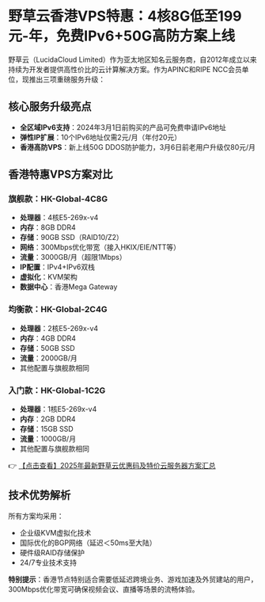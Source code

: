 # 野草云香港VPS特惠：4核8G低至199元-年，免费IPv6+50G高防方案上线

野草云（LucidaCloud Limited）作为亚太地区知名云服务商，自2012年成立以来持续为开发者提供高性价比的云计算解决方案。作为APINC和RIPE NCC会员单位，现推出三项重磅服务升级：

## 核心服务升级亮点
- **全区域IPv6支持**：2024年3月1日前购买的产品可免费申请IPv6地址
- **弹性IP扩展**：10个IPv6地址仅需2元/月（年付20元）
- **香港高防VPS**：新上线50G DDOS防护能力，3月6日前老用户升级仅80元/月

## 香港特惠VPS方案对比

### 旗舰款：HK-Global-4C8G
- **处理器**：4核E5-269x-v4
- **内存**：8GB DDR4
- **存储**：90GB SSD（RAID10/Z2）
- **网络**：300Mbps优化带宽（接入HKIX/EIE/NTT等）
- **流量**：3000GB/月（超限1Mbps）
- **IP配置**：IPv4+IPv6双栈
- **虚拟化**：KVM架构
- **数据中心**：香港Mega Gateway

### 均衡款：HK-Global-2C4G
- **处理器**：2核E5-269x-v4
- **内存**：4GB DDR4
- **存储**：50GB SSD
- **流量**：2000GB/月
- 其他配置与旗舰款相同

### 入门款：HK-Global-1C2G
- **处理器**：1核E5-269x-v4
- **内存**：2GB DDR4
- **存储**：15GB SSD
- **流量**：1000GB/月
- 其他配置与旗舰款相同

👉 [【点击查看】2025年最新野草云优惠码及特价云服务器方案汇总](https://bit.ly/yecaoyun)

## 技术优势解析
所有方案均采用：
- 企业级KVM虚拟化技术
- 国际优化的BGP网络（延迟＜50ms至大陆）
- 硬件级RAID存储保护
- 24/7专业技术支持

**特别提示**：香港节点特别适合需要低延迟跨境业务、游戏加速及外贸建站的用户，300Mbps优化带宽可确保视频会议、直播等场景的流畅体验。